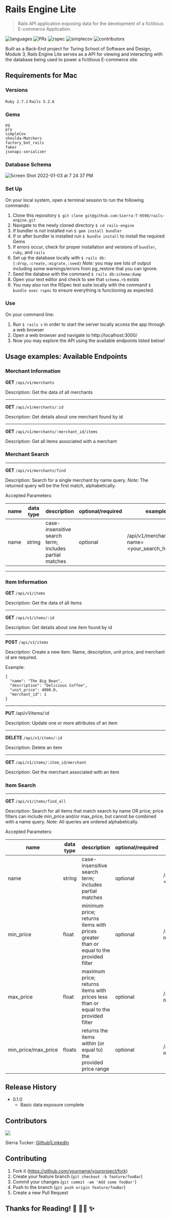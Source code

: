 # Rails Engine Lite
> Rails API application exposing data for the development of a fictitious E-commerce Application. 

![languages](https://img.shields.io/github/languages/top/Sierra-T-9598/rails-engine?color=red)
![PRs](https://img.shields.io/github/issues-pr-closed/Sierra-T-9598/rails-engine)
![rspec](https://img.shields.io/gem/v/rspec?color=blue&label=rspec)
![simplecov](https://img.shields.io/gem/v/simplecov?color=blue&label=simplecov)
![contributors](https://img.shields.io/github/contributors/Sierra-T-9598/rails-engine?color=orange)


Built as a Back-End project for Turing School of Software and Design, Module 3, Rails Engine Lite serves as a API for viewing and interacting with the database being used to power a fictitious E-commerce site. 

## Requirements for Mac
### Versions
`Ruby 2.7.2`
`Rails 5.2.6`

### Gems 
```rspec-rails
pg
pry
simpleCov
shoulda-Matchers
factory_bot_rails
faker
jsonapi-serializer
```

### Database Schema
![Screen Shot 2022-01-03 at 7 24 37 PM](https://user-images.githubusercontent.com/79548116/147997637-ef70102b-8b85-4349-9cc7-ecac543a50e1.png)

### Set Up
On your local system, open a terminal session to run the following commands:
1. Clone this repository `$ git clone git@github.com:Sierra-T-9598/rails-engine.git`
2. Navigate to the newly cloned directory `$ cd rails-engine`
3. If bundler is not installed run `$ gem install bundler` 
4. If or after bundler is installed run `$ bundle install` to install the required Gems
5. If errors occur, check for proper installation and versions of `bundler`, `ruby`, and `rails`
6. Set up the database locally with `$ rails db:{:drop,:create,:migrate,:seed}` *Note:* you may see lots of output including some warnings/errors from pg_restore that you can ignore.
7. Seed the databse with the command `$ rails db:schema:dump`
8. Open your text editor and check to see that `schema.rb` exists
9. You may also run the RSpec test suite locally with the command `$ bundle exec rspec` to ensure everything is functioning as expected.

### Use
On your command line: 
1. Run `$ rails s` in order to start the server locally access the app through a web browser
2. Open a web browser and navigate to http://localhost:3000/
3. Now you may explore the API using the available endpoints listed below!

## Usage examples: Available Endpoints

### Merchant Information

**GET** `/api/v1/merchants`

Description: Get the data of all merchants

___
**GET** `/api/v1/merchants/:id`

Description: Get details about one merchant found by id

___
**GET** `/api/v1/merchants/:merchant_id/items`

Description: Get all items associated with a merchant

### Merchant Search
___
**GET** `/api/v1/merchants/find`

Description: Search for a single merchant by name query. *Note:* The returned query will be the first match, alphabetically. 

Accepted Parameters:

| name | data type | description | optional/required | example |
| --- | --- | --- | --- | --- |
| name | string | case-insensitive search term; includes partial matches | optional | /api/v1/merchants/find?name=<your_search_here> |

* * *

### Item Information

**GET** `/api/v1/items`

Description: Get the data of all items

___
**GET** `/api/v1/items/:id`

Description: Get details about one item found by id

___
**POST** `/api/v1/items`

Description: Create a new item. Name, description, unit price, and merchant id are required.

Example:
```
{
  "name": "The Big Bean",
  "description": "Delicious Coffee",
  "unit_price": 4000.0,
  "merchant_id": 1
}
```
___
**PUT** /api/v1/items/:id

Description: Update one or more attributes of an item

___
**DELETE** `/api/v1/items/:id`

Description: Delete an item

___
**GET** `/api/v1/items/:item_id/merchant`

Description: Get the merchant associated with an item

### Item Search

___
**GET** `/api/v1/items/find_all`

Description: Search for all items that match search by name OR price; price filters can include min_price and/or max_price, but cannot be combined with a name query. *Note:* All queries are ordered alphabetically. 

Accepted Parameters:

| name | data type | description | optional/required | example |
| --- | --- | --- | --- | --- |
| name | string | case-insensitive search term; includes partial matches | optional | /api/v1/items/find_all?name=<your_search_here> |
| min_price | float | minimum price; returns items with prices greater than or equal to the provided filter | optional | /api/v1/items/find_all?min_price=4500.0 |
| max_price | float | maximum price; returns items with prices less than or equal to the provided filter | optional | /api/v1/items/find_all?min_price=6000.0 |
| min_price/max_price| floats | returns the items within (or equal to) the provided price range | optional | /api/v1/items/find_all?min_price=4500.0&max_price=6000.0 |

## Release History
* 0.1.0
    * Basic data exposure complete

## Contributors 
<a href="https://github.com/Sierra-T-9598/rails-engine/graphs/contributors">
  <img src="https://contrib.rocks/image?repo=Sierra-T-9598/rails-engine" />
</a>

<!-- Made with [contrib.rocks](https://contrib.rocks). -->

Sierra Tucker: [Github](https://github.com/Sierra-T-9598)|[LinkedIn](https://www.linkedin.com/in/sierra-tucker-a254201a8/)

## Contributing

1. Fork it (<https://github.com/yourname/yourproject/fork>)
2. Create your feature branch (`git checkout -b feature/fooBar`)
3. Commit your changes (`git commit -am 'Add some fooBar'`)
4. Push to the branch (`git push origin feature/fooBar`)
5. Create a new Pull Request

## Thanks for Reading! 🙏 👨‍💻 ✨
